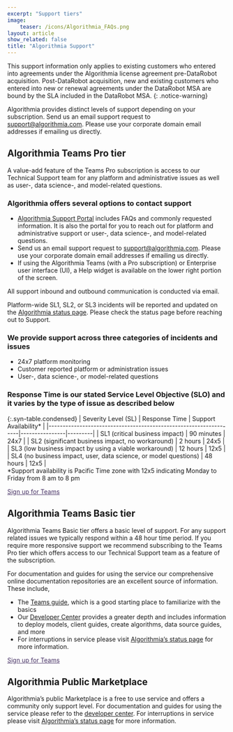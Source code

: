 ```yaml
---
excerpt: "Support tiers"
image:
    teaser: /icons/Algorithmia_FAQs.png
layout: article
show_related: false
title: "Algorithmia Support"
---
```


This support information only applies to existing customers who entered into agreements under the Algorithmia license agreement pre-DataRobot acquisition.  Post-DataRobot acquisition, new and existing customers who entered into new or renewal agreements under the DataRobot MSA are bound by the SLA included in the DataRobot MSA.
{: .notice-warning}

Algorithmia provides distinct levels of support depending on your subscription. Send us an email support request to [support@algorithmia.com](mailto:support@algorithmia.com). Please use your corporate domain email addresses if emailing us directly.

## Algorithmia Teams Pro tier

A value-add feature of the Teams Pro subscription is access to our Technical Support team for any platform and administrative issues as well as user-, data science-, and model-related questions.

### Algorithmia offers several options to contact support
* [Algorithmia Support Portal](https://support.algorithmia.com/) includes FAQs and commonly requested information. It is also the portal for you to reach out for platform and administrative support or user-, data science-, and model-related questions.
* Send us an email support request to [support@algorithmia.com](mailto:support@algorithmia.com). Please use your corporate domain email addresses if emailing us directly.
* If using the Algorithmia Teams (with a Pro subscription) or Enterprise user interface (UI), a Help widget is available on the lower right portion of the screen.

All support inbound and outbound communication is conducted via email.

Platform-wide SL1, SL2, or SL3 incidents will be reported and updated on the [Algorithmia status page](https://status.algorithmia.com/). Please check the status page before reaching out to Support.

### We provide support across three categories of incidents and issues
* 24x7 platform monitoring
* Customer reported platform or administration issues
* User-, data science-, or model-related questions

### Response Time is our stated Service Level Objective (SLO) and it varies by the type of issue as described below

<div class="syn-styles-supported">
  <div class="syn-table-container scrollable-x" markdown="1">
{:.syn-table.condensed}
| Severity Level (SL)                                               | Response Time  | Support Availability*  |
|-------------------------------------------------------------------|----------------|---------|
| SL1 (critical business impact)                                    | 90 minutes     | 24x7    |
| SL2 (significant business impact, no workaround)                  | 2 hours        | 24x5    |
| SL3 (low business impact by using a viable workaround)            | 12 hours       | 12x5    |
| SL4 (no business impact, user, data science, or model questions)  | 48 hours       | 12x5    |

  </div>
  <div class="syn-text-secondary syn-caption">*Support availability is Pacific Time zone with 12x5 indicating Monday to Friday from 8 am to 8 pm</div>
</div>

<div class="syn-styles-supported">
    <p class="syn-mt-32"><a href="https://teams.algorithmia.com/signup" style="color: #483366;" class="syn-font-weight-medium">Sign up for Teams <i class="fa fa-arrow-right syn-font-weight-regular syn-ml-16" aria-hidden="true"></i></a></p>
</div>

## Algorithmia Teams Basic tier

Algorithmia Teams Basic tier offers a basic level of support. For any support related issues we typically respond within a 48 hour time period. If you require more responsive support we recommend subscribing to the Teams Pro tier which offers access to our Technical Support team as a feature of the subscription.

For documentation and guides for using the service our comprehensive online documentation repositories are an excellent source of information. These include,

* The [Teams guide](/teams), which is a good starting place to familiarize with the basics
* Our [Developer Center](/developers) provides a greater depth and includes information to deploy models, client guides, create algorithms, data source guides, and more
* For interruptions in service please visit [Algorithmia’s status page](https://status.algorithmia.com/) for more information.

<div class="syn-styles-supported">
    <p class="syn-mt-32"><a href="https://teams.algorithmia.com/signup"  style="color: #483366;" class="syn-font-weight-medium">Sign up for Teams <i class="fa fa-arrow-right syn-font-weight-regular syn-ml-16" aria-hidden="true"></i></a></p>
</div>

## Algorithmia Public Marketplace

Algorithmia’s public Marketplace is a free to use service and offers a community only support level. For documentation and guides for using the service please refer to the [developer center](/developers).
For interruptions in service please visit [Algorithmia’s status page](https://status.algorithmia.com/) for more information.